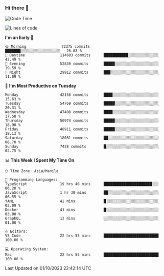 ### Hi there 👋

<!--START_SECTION:waka-->
![Code Time](http://img.shields.io/badge/Code%20Time-4%2C384%20hrs%2041%20mins-blue)

![Lines of code](https://img.shields.io/badge/From%20Hello%20World%20I%27ve%20Written-105.7%20million%20lines%20of%20code-blue)

**I'm an Early 🐤** 

```text
🌞 Morning                72375 commits       ███████░░░░░░░░░░░░░░░░░░   26.83 % 
🌆 Daytime                114603 commits      ███████████░░░░░░░░░░░░░░   42.49 % 
🌃 Evening                52839 commits       █████░░░░░░░░░░░░░░░░░░░░   19.59 % 
🌙 Night                  29912 commits       ███░░░░░░░░░░░░░░░░░░░░░░   11.09 % 
```
📅 **I'm Most Productive on Tuesday** 

```text
Monday                   42158 commits       ████░░░░░░░░░░░░░░░░░░░░░   15.63 % 
Tuesday                  54769 commits       █████░░░░░░░░░░░░░░░░░░░░   20.31 % 
Wednesday                47408 commits       ████░░░░░░░░░░░░░░░░░░░░░   17.58 % 
Thursday                 50974 commits       █████░░░░░░░░░░░░░░░░░░░░   18.90 % 
Friday                   48911 commits       █████░░░░░░░░░░░░░░░░░░░░   18.13 % 
Saturday                 18081 commits       ██░░░░░░░░░░░░░░░░░░░░░░░   06.70 % 
Sunday                   7428 commits        █░░░░░░░░░░░░░░░░░░░░░░░░   02.75 % 
```


📊 **This Week I Spent My Time On** 

```text
🕑︎ Time Zone: Asia/Manila

💬 Programming Languages: 
TypeScript               19 hrs 46 mins      ██████████████████████░░░   86.28 % 
JavaScript               1 hr 30 mins        ██░░░░░░░░░░░░░░░░░░░░░░░   06.55 % 
YAML                     42 mins             █░░░░░░░░░░░░░░░░░░░░░░░░   03.09 % 
Docker                   41 mins             █░░░░░░░░░░░░░░░░░░░░░░░░   03.00 % 
GraphQL                  13 mins             ░░░░░░░░░░░░░░░░░░░░░░░░░   01.00 % 

🔥 Editors: 
VS Code                  22 hrs 55 mins      █████████████████████████   100.00 % 

💻 Operating System: 
Mac                      22 hrs 55 mins      █████████████████████████   100.00 % 
```


 Last Updated on 01/10/2023 22:42:14 UTC
<!--END_SECTION:waka-->


<!--
**rad182/rad182** is a ✨ _special_ ✨ repository because its `README.md` (this file) appears on your GitHub profile.

Here are some ideas to get you started:

- 🔭 I’m currently working on ...
- 🌱 I’m currently learning ...
- 👯 I’m looking to collaborate on ...
- 🤔 I’m looking for help with ...
- 💬 Ask me about ...
- 📫 How to reach me: ...
- 😄 Pronouns: ...
- ⚡ Fun fact: ...
-->
